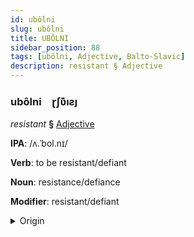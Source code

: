 ```yaml
---
id: ubôlni
slug: ubôlni
title: UBÔLNI
sidebar_position: 88
tags: [ubôlni, Adjective, Balto-Slavic]
description: resistant § Adjective
---
```


### ubôlni&emsp;<span kind="abugida">ɽʃʋ͊ıƨȷ</span>

*resistant* **§** [Adjective](../../tags/Adjective)

**IPA**: /ʌ.ˈbol.nɪ/

**Verb**: to be resistant/defiant

**Noun**: resistance/defiance

**Modifier**: resistant/defiant

<details>
    <summary>Origin</summary>
    Polish oporny /ɔˈpɔr.nɨ/<br/>
    <em>Balto-Slavic Language Family</em>
</details>